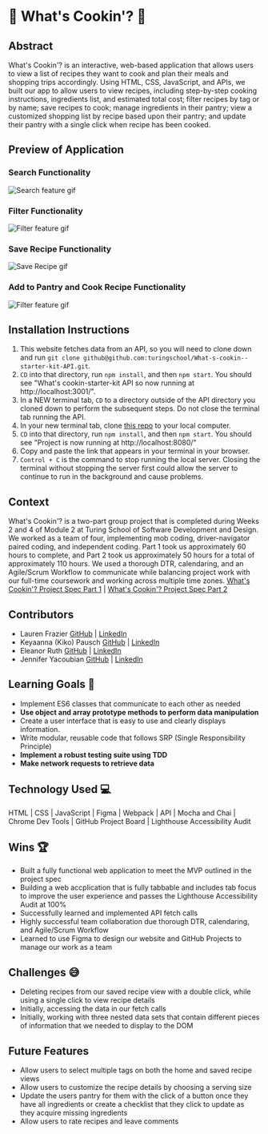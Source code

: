 # 🍴 What's Cookin'? 🍴️

## Abstract
What's Cookin'? is an interactive, web-based application that allows users to view a list of recipes they want to cook and plan their meals and shopping trips accordingly. Using HTML, CSS, JavaScript, and APIs, we built our app to allow users to view recipes, including step-by-step cooking instructions, ingredients list, and estimated total cost; filter recipes by tag or by name; save recipes to cook; manage ingredients in their pantry; view a customized shopping list by recipe based upon their pantry; and update their pantry with a single click when recipe has been cooked. 

## Preview of Application
### Search Functionality
![Search feature gif](https://media.giphy.com/media/RoEGoo8vNhpwDRlaJV/giphy.gif)
### Filter Functionality
![Filter feature gif](https://media.giphy.com/media/iwT2GfYsmg78MQN8Py/giphy.gif)
### Save Recipe Functionality
![Save Recipe gif](https://media.giphy.com/media/t45tqOWXPQBsPGWULl/giphy.gif)
### Add to Pantry and Cook Recipe Functionality
![Filter feature gif](https://media.giphy.com/media/pBaKSwHqVe9QmXOgg6/giphy.gif)

## Installation Instructions
1. This website fetches data from an API, so you will need to clone down and run `git clone github@github.com:turingschool/What-s-cookin--starter-kit-API.git`.
2. `CD` into that directory, run `npm install`, and then `npm start`. You should see "What's cookin-starter-kit API so now running at http://localhost:3001/".
3. In a NEW terminal tab, `CD` to a directory outside of the API directory you cloned down to perform the subsequent steps. Do not close the terminal tab running the API.
3. In your new terminal tab, clone [this repo](https://github.com/Eleanorgruth/whats-cookin) to your local computer.
4. `CD` into that directory, run `npm install`, and then `npm start`. You should see "Project is now running at http://localhost:8080/"
5. Copy and paste the link that appears in your terminal in your browser.
6. `Control + C` is the command to stop running the local server. Closing the terminal without stopping the server first could allow the server to continue to run in the background and cause problems.

## Context
What's Cookin'? is a two-part group project that is completed during Weeks 2 and 4 of Module 2 at Turing School of Software Development and Design. We worked as a team of four, implementing mob coding, driver-navigator paired coding, and independent coding. Part 1 took us approximately 60 hours to complete, and Part 2 took us approximately 50 hours for a total of approximately 110 hours. We used a thorough DTR, calendaring, and an Agile/Scrum Workflow to communicate while balancing project work with our full-time coursework and working across multiple time zones. [What's Cookin'? Project Spec Part 1](https://frontend.turing.edu/projects/whats-cookin-part-one.html) | [What's Cookin'? Project Spec Part 2](https://frontend.turing.edu/projects/whats-cookin-part-two.html)

## Contributors
- Lauren Frazier [GitHub](https://github.com/FrazierLE) | [LinkedIn](https://www.linkedin.com/in/lauren-frazier-745053188/)
- Keyaanna (Kiko) Pausch [GitHub](https://github.com/knpausch) | [LinkedIn](https://www.linkedin.com/in/knpausch/)
- Eleanor Ruth [GitHub](https://github.com/Eleanorgruth) | [LinkedIn](https://www.linkedin.com/in/eleanorgruth/)
- Jennifer Yacoubian [GitHub](https://github.com/jmyacobn) | [LinkedIn](https://www.linkedin.com/in/jennifer-yacoubian/)

## Learning Goals 🎯
- Implement ES6 classes that communicate to each other as needed
- **Use object and array prototype methods to perform data manipulation**
- Create a user interface that is easy to use and clearly displays information.
- Write modular, reusable code that follows SRP (Single Responsibility Principle)
- **Implement a robust testing suite using TDD**
- **Make network requests to retrieve data**

## Technology Used 💻
HTML | CSS | JavaScript | Figma | Webpack | API | Mocha and Chai | Chrome Dev Tools | GitHub Project Board | Lighthouse Accessibility Audit

## Wins 🏆
- Built a fully functional web application to meet the MVP outlined in the project spec 
- Building a web accplication that is fully tabbable and includes tab focus to improve the user experience and passes the Lighthouse Accessibility Audit at 100%
- Successfully learned and implemented API fetch calls
- Highly successful team collaboration due thorough DTR, calendaring, and Agile/Scrum Workflow
- Learned to use Figma to design our website and GitHub Projects to manage our work as a team

## Challenges 😅
- Deleting recipes from our saved recipe view with a double click, while using a single click to view recipe details
- Initially, accessing the data in our fetch calls
- Initially, working with three nested data sets that contain different pieces of information that we needed to display to the DOM

## Future Features
- Allow users to select multiple tags on both the home and saved recipe views
- Allow users to customize the recipe details by choosing a serving size
- Update the users pantry for them with the click of a button once they have all ingredients or create a checklist that they click to update as they acquire missing ingredients
- Allow users to rate recipes and leave comments
